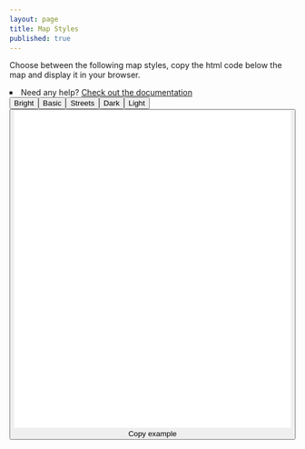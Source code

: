 ```yaml
---
layout: page
title: Map Styles
published: true
---
```


<div id="map-text">
	<p>
		Choose between the following map styles, copy the html code below the map and display it in your browser.
	</p>
	<li style="list-style-type: square">
		Need any help? <a href="/docs">Check out the documentation</a>
	</li>
</div>

<div id="map-container">
	<button id="vector-bright" class="map-button">Bright</button
	><button id="vector-basic" class="map-button">Basic</button
	><button id="vector-streets" class="map-button">Streets</button
	><button id="vector-dark" class="map-button">Dark</button
	><button id="vector-light" class="map-button">Light</button>
</div>
<div id="vector-map" class="map-preview"></div>
<script src='https://api.tiles.mapbox.com/mapbox-gl-js/v0.18.0/mapbox-gl.js'></script>
<link href='https://api.tiles.mapbox.com/mapbox-gl-js/v0.18.0/mapbox-gl.css' rel='stylesheet' />
<script>
	if (!mapboxgl.supported()) {
		var vectorMapContainer = document.getElementById("vector-map");
		vectorMapContainer.innerHTML = 'Your browser does not support Mapbox GL. Either your browser does not support WebGL or it is disabled, please check <a href="https://get.webgl.org/">http://get.webgl.org</a> for more information.'
	} else {
		var vectorMap = new mapboxgl.Map({
		    container: 'vector-map',
		    style: 'https://raw.githubusercontent.com/osm2vectortiles/mapbox-gl-styles/master/styles/bright-v9-cdn.json',
		    center: [8.5456, 47.3739],
		    zoom: 11
		}).addControl(new mapboxgl.Navigation());
		vectorMap.scrollZoom.disable();
		var selectedStyle = 0;
	}

	var bright = document.getElementById("vector-bright");
	bright.onclick = function(e) {
		e.preventDefault();
        e.stopPropagation();
        vectorMap.setStyle('https://raw.githubusercontent.com/osm2vectortiles/mapbox-gl-styles/master/styles/bright-v9-cdn.json');
		document.querySelector("#bright").style.display = "block";
		document.querySelector("#basic").style.display = "none";
		document.querySelector("#streets").style.display = "none";
		document.querySelector("#dark").style.display = "none";
		document.querySelector("#light").style.display = "none";
		selectedStyle = 0;
	}
	var basic = document.getElementById("vector-basic");
	basic.onclick = function(e) {
		e.preventDefault();
        e.stopPropagation();
        vectorMap.setStyle('https://raw.githubusercontent.com/osm2vectortiles/mapbox-gl-styles/master/styles/basic-v9-cdn.json');
		document.querySelector("#bright").style.display = "none";
		document.querySelector("#basic").style.display = "block";
		document.querySelector("#streets").style.display = "none";
		document.querySelector("#dark").style.display = "none";
		document.querySelector("#light").style.display = "none";
		selectedStyle = 1;
	}
	var streets = document.getElementById("vector-streets");
	streets.onclick = function(e) {
		e.preventDefault();
        e.stopPropagation();
        vectorMap.setStyle('https://raw.githubusercontent.com/osm2vectortiles/mapbox-gl-styles/master/styles/streets-v9-cdn.json');
		document.querySelector("#bright").style.display = "none";
		document.querySelector("#basic").style.display = "none";
		document.querySelector("#streets").style.display = "block";
		document.querySelector("#dark").style.display = "none";
		document.querySelector("#light").style.display = "none";
		selectedStyle = 2;
	}
	var dark = document.getElementById("vector-dark");
	dark.onclick = function(e) {
		e.preventDefault();
        e.stopPropagation();
        vectorMap.setStyle('https://raw.githubusercontent.com/osm2vectortiles/mapbox-gl-styles/master/styles/dark-v9-cdn.json');
		document.querySelector("#bright").style.display = "none";
		document.querySelector("#basic").style.display = "none";
		document.querySelector("#streets").style.display = "none";
		document.querySelector("#dark").style.display = "block";
		document.querySelector("#light").style.display = "none";
		selectedStyle = 3;
	}
	var light = document.getElementById("vector-light");
	light.onclick = function(e) {
		e.preventDefault();
        e.stopPropagation();
        vectorMap.setStyle('https://raw.githubusercontent.com/osm2vectortiles/mapbox-gl-styles/master/styles/light-v9-cdn.json');
		document.querySelector("#bright").style.display = "none";
		document.querySelector("#basic").style.display = "none";
		document.querySelector("#streets").style.display = "none";
		document.querySelector("#dark").style.display = "none";
		document.querySelector("#light").style.display = "block";
		selectedStyle = 4;
	}
	// instantiate map clipboard
	new Clipboard('.map-clipboard-button', {
	    text: function(trigger) {
	        return document.getElementsByClassName("gist-data")[selectedStyle].innerText;
	    }
	});

	function showCopiedHint() {
		var mapClipboardText = document.querySelector("#map-clipboard-text")
		mapClipboardText.innerText = "Copied to clipboard!";
		setTimeout(function(){
			mapClipboardText.innerText = "Copy example";
		}, 800);
	}
</script>
<div>
	<div id="bright">
		<script src="https://gist.github.com/manuelroth/33e471c9ecd4977dee6bf4839ff9488a.js"></script>
	</div>
	<div id="basic">
		<script src="https://gist.github.com/manuelroth/2a20607d02b71b29d02a1963a7e12e6e.js"></script>
	</div>
	<div id="streets">
		<script src="https://gist.github.com/manuelroth/d0e37ef2e8f8e7080317c779044979d7.js"></script>
	</div>
	<div id="dark">
		<script src="https://gist.github.com/manuelroth/80cb27ff4eecd822661baf3abeab6150.js"></script>
	</div>
	<div id="light">
		<script src="https://gist.github.com/manuelroth/fdb546e2abf91ec1b3b3f9b7b253aec3.js"></script>
	</div>
</div>
<div id="map-clipboard">
	<button class="map-clipboard-button" onclick="showCopiedHint()">
	    <img src="/img/clipboard-white.svg" class="map-clipboard-img" alt="Copy to clipboard">
	    <div id="map-clipboard-text">Copy example</div>
	</button>
</div>

